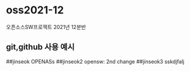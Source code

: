# oss2021-12
오픈소스SW프로젝트 2021년 12분반
## git,github 사용 예시

##jinseok
OPENASs
##jinseok2
opensw: 2nd change
##jinseok3
sskdjfalj
